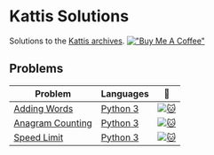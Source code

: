 # Kattis Solutions
Solutions to the [Kattis archives](https://open.kattis.com/).
[!["Buy Me A Coffee"](https://www.buymeacoffee.com/assets/img/custom_images/orange_img.png)](https://www.buymeacoffee.com/itshaze)
## Problems
| Problem | Languages | :link: |
| - | - | - |
| [Adding Words](https://github.com/Erik-Avakian/Kattis-Solutions/tree/master/src/Adding%20Words) | [Python 3](https://github.com/Erik-Avakian/Kattis-Solutions/tree/master/src/Adding%20Words/Python%203) | [![:cat:](https://open.kattis.com/favicon)](https://open.kattis.com/problems/addingwords) |
| [Anagram Counting](https://github.com/Erik-Avakian/Kattis-Solutions/tree/master/src/Anagram%20Counting) | [Python 3](https://github.com/Erik-Avakian/Kattis-Solutions/tree/master/src/Anagram%20Counting/Python%203) | [![:cat:](https://open.kattis.com/favicon)](https://open.kattis.com/problems/anagramcounting) |
| [Speed Limit](https://github.com/Erik-Avakian/Kattis-Solutions/tree/master/src/Speed%20Limit) | [Python 3](https://github.com/Erik-Avakian/Kattis-Solutions/tree/master/src/Speed%20Limit/Python%203) | [![:cat:](https://open.kattis.com/favicon)](https://open.kattis.com/problems/speedlimit) |
